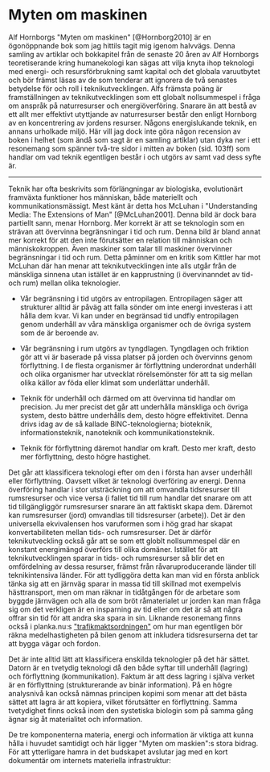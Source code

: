 # Myten om maskinen

Alf Hornborgs "Myten om maskinen" [@Hornborg2010] är en ögonöppnande bok som jag hittils tagit mig igenom halvvägs. Denna samling av artiklar och bokkapitel från 
de senaste 
20 åren av Alf Hornborgs teoretiserande kring humanekologi kan sägas att vilja knyta ihop teknologi med energi- och resursförbrukning samt kapital och det globala varuutbytet och bör främst läsas av de som tenderar att ignorera de två senastes betydelse för och roll i teknikutvecklingen. Alfs främsta poäng är framställningen av teknikutvecklingen som ett globalt nollsummespel i fråga om anspråk på naturresurser och energiöverföring. Snarare än att bestå av ett allt mer effektivt utyttjande av naturresurser består den enligt Hornborg av en koncentrering av jordens resurser. Någons energislukande teknik, en annans urholkade miljö. Här vill jag dock inte göra någon recension av boken i helhet (som ändå som sagt är en samling artiklar) utan dyka ner i ett resonemang som spänner två-tre sidor i mitten av boken (sid. 103ff) som handlar om vad teknik egentligen består i och utgörs av samt vad dess syfte är.

---

Teknik har ofta beskrivits som förlängningar av biologiska, evolutionärt framväxta funktioner hos människan, både materiellt och kommunikationsmässigt. Mest känt är detta hos McLuhan i "Understanding Media: The Extensions of Man" [@McLuhan2001]. Denna bild är dock bara partiellt sann, menar Hornborg. Mer korrekt är att se teknologin som en strävan att övervinna begränsningar i tid och rum. Denna bild är bland annat mer korrekt för att den inte förutsätter en relation till människan och människokroppen. Även maskiner som talar till maskiner övervinner begränsningar i tid och rum. Detta påminner om en kritik som Kittler har mot McLuhan där han menar att teknikutvecklingen inte alls utgår från de mänskliga sinnena utan istället är en kapprustning (i övervinanndet av tid- och rum) mellan olika teknologier. 

* Vår begränsning i tid utgörs av entropilagen. 
Entropilagen säger att strukturer alltid är påväg att falla sönder om inte energi investeras i att hålla dem kvar. Vi kan under en begränsad tid undfly entropilagen genom underhåll av våra mänskliga organismer och de övriga system som de är beroende av.

* Vår begränsning i rum utgörs av tyngdlagen. 
Tyngdlagen och friktion gör att vi är baserade på vissa platser på jorden och övervinns genom förflyttning. I de flesta organismer är förflyttning underordnat underhåll och olika organismer har utvecklat rörelsemönster för att ta sig mellan olika källor av föda eller klimat som underlättar underhåll.

* Teknik för underhåll och därmed om att övervinna tid handlar om precision. 
Ju mer precist det går att underhålla mänskliga och övriga system, desto bättre underhålls dem, desto högre effektivitet. Denna drivs idag av de så kallade BINC-teknologierna; bioteknik, informationsteknik, nanoteknik och kommunikationsteknik.

* Teknik för förflyttning däremot handlar om kraft. 
Desto mer kraft, desto mer förflyttning, desto högre hastighet.

Det går att klassificera teknologi efter om den i första han avser underhåll eller förflyttning. Oavsett vilket är teknologi överföring av energi. Denna överföring handlar i stor utsträckning om att omvandla tidsresurser till rumsresurser och vice versa (i fallet tid till rum handlar det snarare om att tid tillgängliggör rumsresurser snarare än att faktiskt skapa dem. Däremot kan rumsresurser (jord) omvandlas till tidsresurser (arbete)). Det är den universella ekvivalensen hos varuformen som i hög grad har skapat konvertabiliteten mellan tids- och rumsresurser. Det är därför teknikutveckling också går att se som ett globlt nollsummespel där en konstant energimängd överförs till olika domäner. Istället för att teknikutvecklingen sparar in tids- och rumsresurser så blir det en omfördelning av dessa resurser, främst från råvaruproducerande länder till teknikintensiva länder. För att tydliggöra detta kan man vid en första anblick tänka sig att en järnväg sparar in massa tid till skillnad mot exempelvis hästtransport, men om man räknar in tidåtgången för de arbetare som byggde järnvägen och alla de som bröt råmaterialet ur jorden kan man fråga sig om det verkligen är en insparning av tid eller om det är så att några offrar sin tid för att andra ska spara in sin. Liknande resonemang finns också i planka.nu:s ["trafikmaktsordningen"](http://www.samladeskrifter.se/books/view/271) om hur man egentligen bör räkna medelhastigheten på bilen genom att inkludera tidsresurserna det tar att bygga vägar och fordon.

Det är inte alltid lätt att klassificera enskilda teknologier på det här sättet. Datorn är en tvetydig teknologi då den både syftar till underhåll (lagring) och förflyttning (kommunikation). Faktum är att dess lagring i själva verket är en förflyttning (strukturerande av binär information). På en högre analysnivå kan också nämnas principen kopimi som menar att det bästa sättet att lagra är att kopiera, vilket förutsätter en förflyttning. Samma tvetydighet finns också inom den systetiska biologin som på samma gång ägnar sig åt materialitet och information.

De tre komponenterna materia, energi och information är viktiga att kunna hålla i huvudet samtidigt och här ligger "Myten om maskien":s stora bidrag. För att ytterligare hamra in det budskapet avslutar jag med en kort dokumentär om internets materiella infrastruktur:




